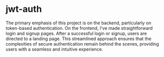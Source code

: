 # jwt-auth

The primary emphasis of this project is on the backend, particularly on token-based authentication. 
On the frontend, I've made straightforward login and signup pages. After a successful login or signup, users are directed to a landing page. 
This streamlined approach ensures that the complexities of secure authentication remain behind the scenes, providing users with a seamless and intuitive experience.
